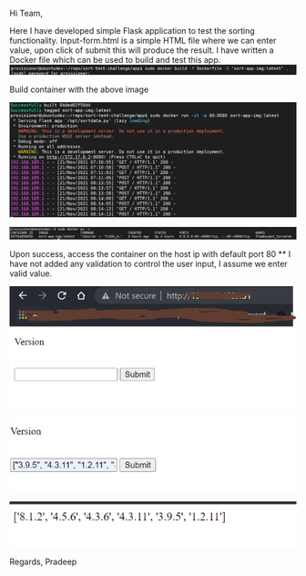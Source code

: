 Hi Team,

Here I have developed simple Flask application to test the sorting functionality.
Input-form.html is a simple HTML file where we can enter value, upon click of submit this will produce the result.
I have written a Docker file which can be used to build and test this app.
![This is an image](/assets/1.png)

Build container with the above image

![This is an image](/assets/2.png)

![This is an image](/assets/3.png)

Upon success, access the container on the host ip with default port 80
** I have not added any validation to control the user input, I assume we enter valid value.

![This is an image](/assets/4.png)

![This is an image](/assets/5.png)

![This is an image](/assets/6.png)

Regards,
Pradeep
